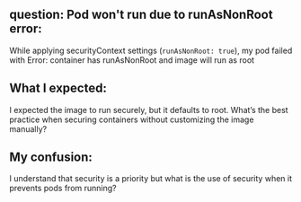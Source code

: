 ## question: Pod won't run due to runAsNonRoot error:

While applying securityContext settings (`runAsNonRoot: true`), my pod failed with Error: container has runAsNonRoot and image will run as root

## What I expected:
I expected the image to run securely, but it defaults to root. What’s the best practice when securing containers without customizing the image manually?

## My confusion:
I understand that security is a priority but what is the use of security when it prevents pods from running?
